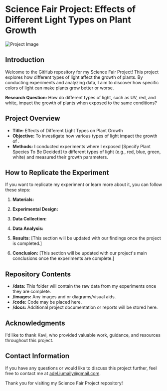 # Science Fair Project: Effects of Different Light Types on Plant Growth

![Project Image](project_image.jpg) <!-- Add an image of your project if you have one -->

## Introduction

Welcome to the GitHub repository for my Science Fair Project! This project explores how different types of light affect the growth of plants. By conducting experiments and analyzing data, I aim to discover how specific colors of light can make plants grow better or worse.

**Research Question:** How do different types of light, such as UV, red, and white, impact the growth of plants when exposed to the same conditions?

## Project Overview

- **Title:** Effects of Different Light Types on Plant Growth
- **Objective:** To investigate how various types of light impact the growth of .
- **Methods:** I conducted experiments where I exposed [Specify Plant Species To Be Decided] to different types of light (e.g., red, blue, green, white) and measured their growth parameters.

## How to Replicate the Experiment

If you want to replicate my experiment or learn more about it, you can follow these steps:

1. **Materials:** 

2. **Experimental Design:** 

3. **Data Collection:** 

4. **Data Analysis:** 

5. **Results:** [This section will be updated with our findings once the project is completed.]

6. **Conclusion:** [This section will be updated with our project's main conclusions once the experiments are complete.]

## Repository Contents

- **/data:** This folder will contain the raw data from my experiments once they are complete.
- **/images:** Any images and or diagrams/visual aids.
- **/code:** Code may be placed here.
- **/docs:** Additional project documentation or reports will be stored here.

## Acknowledgments

I'd like to thank Kavi, who provided valuable work, guidance, and resources throughout this project.

## Contact Information

If you have any questions or would like to discuss this project further, feel free to contact me at adel.jumaily@gmail.com.

Thank you for visiting my Science Fair Project repository!

